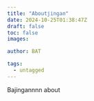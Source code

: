 ```yaml
---                                                      
title: "Aboutjingan"                                      
date: 2024-10-25T01:38:47Z                               
draft: false                                              
toc: false                                               
images: 

author: BAT

tags:                                                    
  - untagged                                             
---
```


Bajingannnn about
